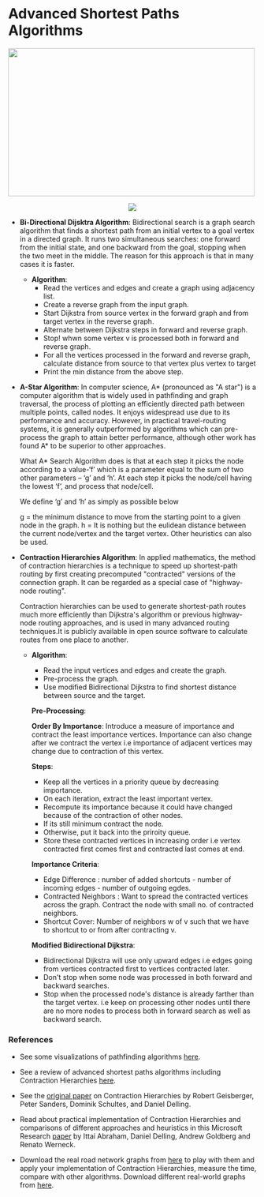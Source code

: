 # Advanced Shortest Paths Algorithms

<img src="https://karussell.files.wordpress.com/2012/06/bidijkstra.gif" width="500" height="300" img align="center">
<p align ="center">
<img src="https://karussell.files.wordpress.com/2012/06/bidijkstra.gif"/> 
</p>



* **Bi-Directional Dijsktra Algorithm**: Bidirectional search is a graph search algorithm that finds a shortest path from an initial vertex to a goal vertex in a directed graph. It runs two simultaneous searches: one forward from the initial state, and one backward from the goal, stopping when the two meet in the middle. The reason for this approach is that in many cases it is faster.

  * **Algorithm**:
    * Read the vertices and edges and create a graph using adjacency list.
    * Create a reverse graph from the input graph.
    * Start Dijkstra from source vertex in the forward graph and from target vertex in the reverse graph.
    * Alternate between Dijkstra steps in forward and reverse graph.
    * Stop! whwn some vertex v is processed both in forward and reverse graph.
    * For all the vertices processed in the forward and reverse graph, calculate distance from source to that vertex plus vertex to target
    * Print the min distance from the above step.

* **A-Star Algorithm**: In computer science, A* (pronounced as "A star") is a computer algorithm that is widely used in pathfinding and graph traversal, the process of plotting an efficiently directed path between multiple points, called nodes. It enjoys widespread use due to its performance and accuracy. However, in practical travel-routing systems, it is generally outperformed by algorithms which can pre-process the graph to attain better performance, although other work has found A* to be superior to other approaches.

  What A* Search Algorithm does is that at each step it picks the node according to a value-‘f’ which is a parameter equal to the sum of     two other parameters – ‘g’ and ‘h’. At each step it picks the node/cell having the lowest ‘f’, and process that node/cell.

  We define ‘g’ and ‘h’ as simply as possible below

  g = the minimum distance to move from the starting point to a given node in the graph.
  h = It is nothing but the eulidean distance between the current node/vertex and the target vertex. Other heuristics can also be used.
  
* **Contraction Hierarchies Algorithm**:  In applied mathematics, the method of contraction hierarchies is a technique to speed up shortest-path routing by first creating precomputed "contracted" versions of the connection graph. It can be regarded as a special case of "highway-node routing".

  Contraction hierarchies can be used to generate shortest-path routes much more efficiently than Dijkstra's algorithm or previous           highway-node routing approaches, and is used in many advanced routing techniques.It is publicly available in open source software to       calculate routes from one place to another.
  
    * **Algorithm**:
      * Read the input vertices and edges and create the graph.
      * Pre-process the graph.
      * Use modified Bidirectional Dijkstra to find shortest distance between source and the target.
      
      **Pre-Processing**:
      
        **Order By Importance**: Introduce a measure of importance and contract the least importance vertices. Importance can also               change after we contract the vertex i.e importance of adjacent vertices may change due to contraction of this vertex.
      
      **Steps**:
        * Keep all the vertices in a priority queue by decreasing importance.
        * On each iteration, extract the least important vertex.
        * Recompute its importance because it could have changed because of the contraction of other nodes.
        * If its still minimum contract the node.
        * Otherwise, put it back into the priroity queue.
        * Store these contracted vertices in increasing order i.e vertex contracted first comes first and contracted last comes at end.
        
      **Importance Criteria**:
        * Edge Difference : number of added shortcuts - number of incoming edges - number of outgoing egdes.
        * Contracted Neighbors : Want to spread the contracted vertices across the graph. Contract the node with small no. of contracted           neighbors.
        * Shortcut Cover: Number of neighbors w of v such that we have to shortcut to or from after contracting v.
        
      **Modified Bidirectional Dijkstra**:
        * Bidirectional Dijkstra will use only upward edges i.e edges going from vertices contracted first to vertices contracted later.
        * Don't stop when some node was processed in both forward and backward searches.
        * Stop when the processed node's distance is already farther than the target vertex. i.e keep on processing other nodes until             there are no more nodes to process both in forward search as well as backward search.


### References
* See some visualizations of pathfinding algorithms [here](https://www.youtube.com/watch?v=DINCL5cd_w0).

* See a review of advanced shortest paths algorithms including Contraction Hierarchies [here](https://logic.pdmi.ras.ru/midas/sites/default/files/midas-werneck.pdf).

* See the [original paper](http://algo2.iti.kit.edu/schultes/hwy/contract.pdf) on Contraction Hierarchies by Robert Geisberger, Peter Sanders, Dominik Schultes, and Daniel Delling.

* Read about practical implementation of Contraction Hierarchies and comparisons of different approaches and heuristics in this Microsoft Research [paper](https://www.microsoft.com/en-us/research/wp-content/uploads/2010/12/HL-TR.pdf) by Ittai Abraham, Daniel Delling, Andrew Goldberg and Renato Werneck.

* Download the real road network graphs from [here](http://www.diag.uniroma1.it//challenge9/download.shtml) to play with them and apply your implementation of Contraction Hierarchies, measure the time, compare with other algorithms. Download different real-world graphs from [here](http://archive.dimacs.rutgers.edu/Challenges/).
